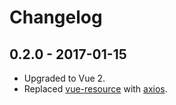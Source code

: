 # Changelog

## 0.2.0 - 2017-01-15

- Upgraded to Vue 2.
- Replaced [vue-resource](https://github.com/pagekit/vue-resource) with [axios](https://github.com/mzabriskie/axios).
